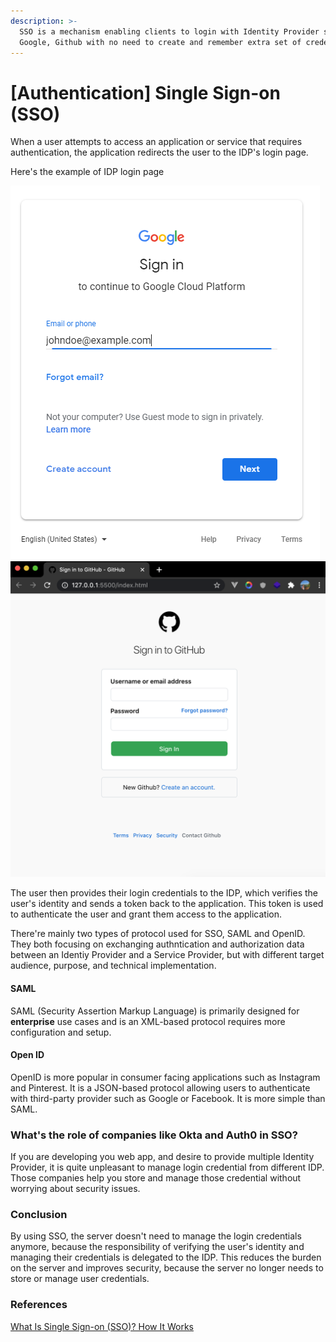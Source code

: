 ```yaml
---
description: >-
  SSO is a mechanism enabling clients to login with Identity Provider such as
  Google, Github with no need to create and remember extra set of credential.
---
```


# \[Authentication] Single Sign-on (SSO)

When a user attempts to access an application or service that requires authentication, the application redirects the user to the IDP's login page.&#x20;

Here's the example of IDP login page

![](<../../.gitbook/assets/image (3).png>)![](<../../.gitbook/assets/image (1).png>)



The user then provides their login credentials to the IDP, which verifies the user's identity and sends a token back to the application. This token is used to authenticate the user and grant them access to the application.&#x20;

There're mainly two types of protocol used for SSO, SAML and OpenID. They both focusing on exchanging authntication and authorization data between an Identiy Provider and a Service Provider, but with different target audience, purpose, and technical implementation.

#### SAML&#x20;

SAML (Security Assertion Markup Language) is primarily designed for **enterprise** use cases and is an XML-based protocol requires more configuration and setup.

#### Open ID

OpenID is more popular in consumer facing applications such as Instagram and Pinterest. It is a JSON-based protocol allowing users to authenticate with third-party provider such as Google or Facebook. It is more simple than SAML.

### What's the role of companies like Okta and Auth0 in SSO?

If you are developing you web app, and desire to provide multiple Identity Provider, it is quite unpleasant to manage login credential from different IDP. Those companies help you store and manage those credential without worrying about security issues.



### Conclusion

By using SSO, the server doesn't need to manage the login credentials anymore, because the responsibility of verifying the user's identity and managing their credentials is delegated to the IDP. This reduces the burden on the server and improves security, because the server no longer needs to store or manage user credentials.



### References

[What Is Single Sign-on (SSO)? How It Works](https://www.youtube.com/watch?v=O1cRJWYF-g4)

